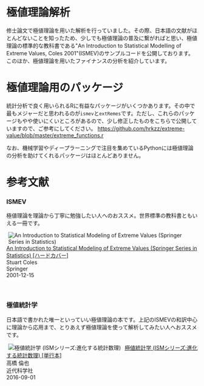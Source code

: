 # 極値理論解析
修士論文で極値理論を用いた解析を行っていました。その際、日本語の文献がほとんどないことを知ったため、少しでも極値理論の普及に繋がればと思い、極値理論の標準的な教科書である"An Introduction to Statistical Modelling of Extreme Values, Coles 2001"(ISMEV)のサンプルコードを公開しております。
このほか、極値理論を用いたファイナンスの分析を紹介しています。

# 極値理論用のパッケージ
統計分析で良く用いられるRに有益なパッケージがいくつかあります。その中で最もメジャーだと思われるのが`ismev`と`extRemes`です。ただし、これらのパッケージもやや使いにくいところがあるので、少し修正したものをこちらで公開していますので、ご参考にしてください。
https://github.com/hrkzz/extreme-value/blob/master/extreme_functions.r

なお、機械学習やディープラーニングで注目を集めているPythonには極値理論の分析を助けてくれるパッケージはほとんどありません。

# 参考文献
### ISMEV
極値理論を理論から丁寧に勉強したい人へのおススメ。世界標準の教科書ともいえる一冊です。
<div  class="amazon Default"><div  align="left" class="pictBox"><a  target="_blank" href="https://www.amazon.co.jp/Introduction-Statistical-Modeling-Springer-Statistics/dp/1852334592?SubscriptionId=AKIAIM37F4M6SCT5W23Q&amp;tag=lvdrfree-22&amp;linkCode=xm2&amp;camp=2025&amp;creative=165953&amp;creativeASIN=1852334592"><img  class="pict" style="margin-right:10px" align="left" hspace="5" border="0" alt="An Introduction to Statistical Modeling of Extreme Values (Springer Series in Statistics)" src="https://images-fe.ssl-images-amazon.com/images/I/41R%2BHU7X%2B4L._SL160_.jpg"></a></div><div  class="itemTitle"><a  target="_blank" href="https://www.amazon.co.jp/Introduction-Statistical-Modeling-Springer-Statistics/dp/1852334592?SubscriptionId=AKIAIM37F4M6SCT5W23Q&amp;amp;tag=lvdrfree-22&amp;amp;linkCode=xm2&amp;amp;camp=2025&amp;amp;creative=165953&amp;amp;creativeASIN=1852334592">An Introduction to Statistical Modeling of Extreme Values (Springer Series in Statistics) [ハードカバー]</a></div><div  class="itemSubTxt">Stuart Coles</div><div  class="itemSubTxt">Springer</div><div  class="itemSubTxt">2001-12-15</div></div><br  style="clear:left" clear="left"><br />

### 極値統計学
日本語で書かれた唯一といっていい極値理論の本です。上記のISMEVの和訳中心に理論から応用まで、とりあえず極値理論を使って解析してみたい人へおススメです。
<div  class="amazon Default"><div  align="left" class="pictBox"><a  target="_blank" href="https://www.amazon.co.jp/%E6%A5%B5%E5%80%A4%E7%B5%B1%E8%A8%88%E5%AD%A6-ISM%E3%82%B7%E3%83%AA%E3%83%BC%E3%82%BA-%E9%80%B2%E5%8C%96%E3%81%99%E3%82%8B%E7%B5%B1%E8%A8%88%E6%95%B0%E7%90%86-%E9%AB%98%E6%A9%8B-%E5%80%AB%E4%B9%9F/dp/4764905159?SubscriptionId=AKIAIM37F4M6SCT5W23Q&amp;tag=lvdrfree-22&amp;linkCode=xm2&amp;camp=2025&amp;creative=165953&amp;creativeASIN=4764905159"><img  class="pict" style="margin-right:10px" align="left" hspace="5" border="0" alt="極値統計学 (ISMシリーズ:進化する統計数理)" src="https://images-fe.ssl-images-amazon.com/images/I/417XdrqDoyL._SL160_.jpg"></a></div><div  class="itemTitle"><a  target="_blank" href="https://www.amazon.co.jp/%E6%A5%B5%E5%80%A4%E7%B5%B1%E8%A8%88%E5%AD%A6-ISM%E3%82%B7%E3%83%AA%E3%83%BC%E3%82%BA-%E9%80%B2%E5%8C%96%E3%81%99%E3%82%8B%E7%B5%B1%E8%A8%88%E6%95%B0%E7%90%86-%E9%AB%98%E6%A9%8B-%E5%80%AB%E4%B9%9F/dp/4764905159?SubscriptionId=AKIAIM37F4M6SCT5W23Q&amp;amp;tag=lvdrfree-22&amp;amp;linkCode=xm2&amp;amp;camp=2025&amp;amp;creative=165953&amp;amp;creativeASIN=4764905159">極値統計学 (ISMシリーズ:進化する統計数理) [単行本]</a></div><div  class="itemSubTxt">高橋 倫也</div><div  class="itemSubTxt">近代科学社</div><div  class="itemSubTxt">2016-09-01</div></div><br  style="clear:left" clear="left"><br />
